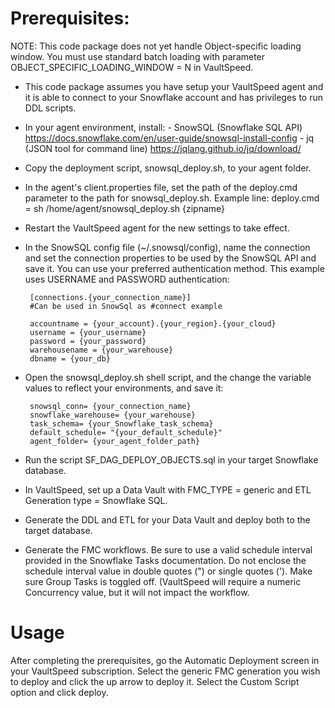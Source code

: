 # Prerequisites:
NOTE: This code package does not yet handle Object-specific loading window. You must use standard batch loading with parameter OBJECT_SPECIFIC_LOADING_WINDOW = N in VaultSpeed.

 - This code package assumes you have setup your VaultSpeed agent and it is able to connect to your Snowflake account and has privileges to run DDL scripts.

 - In your agent environment, install:
        - SnowSQL (Snowflake SQL API) https://docs.snowflake.com/en/user-guide/snowsql-install-config
        - jq (JSON tool for command line) https://jqlang.github.io/jq/download/

 - Copy the deployment script, snowsql_deploy.sh, to your agent folder.

 - In the agent's client.properties file, set the path of the deploy.cmd parameter to the path for snowsql_deploy.sh.
    Example line: 
        deploy.cmd = sh /home/agent/snowsql_deploy.sh {zipname}

 - Restart the VaultSpeed agent for the new settings to take effect.

 - In the SnowSQL config file (~/.snowsql/config), name the connection and set the connection properties to be used by the SnowSQL API and save it. You can use your preferred authentication method. This example uses USERNAME and PASSWORD authentication:
        
        [connections.{your_connection_name}]
        #Can be used in SnowSql as #connect example

        accountname = {your_account}.{your_region}.{your_cloud}
        username = {your_username}
        password = {your_password}
        warehousename = {your_warehouse}
        dbname = {your_db}

 - Open the snowsql_deploy.sh shell script, and the change the variable values to reflect your environments, and save it:

        snowsql_conn= {your_connection_name}
        snowflake_warehouse= {your_warehouse}
        task_schema= {your_Snowflake_task_schema}
        default_schedule= "{your_default_schedule}"
        agent_folder= {your_agent_folder_path}

 - Run the script SF_DAG_DEPLOY_OBJECTS.sql in your target Snowflake database.

 - In VaultSpeed, set up a Data Vault with FMC_TYPE = generic and ETL Generation type = Snowflake SQL.
 
 - Generate the DDL and ETL for your Data Vault and deploy both to the target database.
 
 - Generate the FMC workflows. Be sure to use a valid schedule interval provided in the Snowflake Tasks documentation. Do not enclose the schedule interval value in double quotes (") or single quotes ('). Make sure Group Tasks is toggled off. (VaultSpeed will require a numeric Concurrency value, but it will not impact the workflow.
 
# Usage
After completing the prerequisites, go the Automatic Deployment screen in your VaultSpeed subscription. Select the generic FMC generation you wish to deploy and click the up arrow to deploy it. Select the Custom Script option and click deploy.